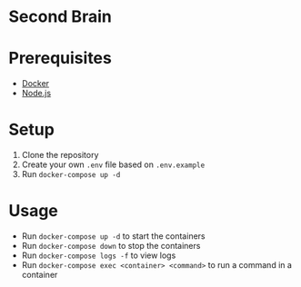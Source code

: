 # Second Brain

# Prerequisites
- [Docker](https://www.docker.com/)
- [Node.js](https://nodejs.org/en/download/)

# Setup
1. Clone the repository
2. Create your own `.env` file based on `.env.example`
3. Run `docker-compose up -d`

# Usage
- Run `docker-compose up -d` to start the containers
- Run `docker-compose down` to stop the containers
- Run `docker-compose logs -f` to view logs
- Run `docker-compose exec <container> <command>` to run a command in a container
